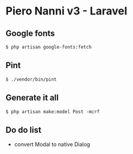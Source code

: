 # Piero Nanni v3 - Laravel 

## Google fonts
    $ php artisan google-fonts:fetch


## Pint
    $ ./vendor/bin/pint

## Generate it all
    $ php artisan make:model Post -mcrf

## Do do list
- convert Modal to native Dialog